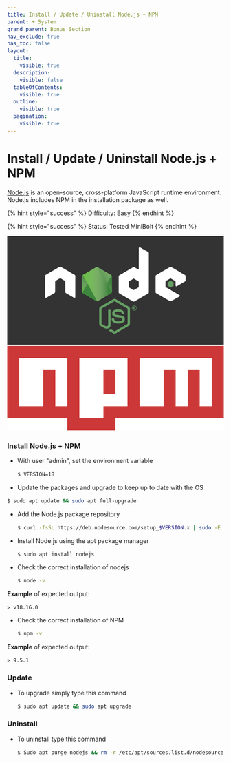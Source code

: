 ```yaml
---
title: Install / Update / Uninstall Node.js + NPM
parent: + System
grand_parent: Bonus Section
nav_exclude: true
has_toc: false
layout:
  title:
    visible: true
  description:
    visible: false
  tableOfContents:
    visible: true
  outline:
    visible: true
  pagination:
    visible: true
---
```


# Install / Update / Uninstall Node.js + NPM

[Node.js](https://nodejs.org) is an open-source, cross-platform JavaScript runtime environment. Node.js includes NPM in the installation package as well.

{% hint style="success" %}
Difficulty: Easy
{% endhint %}

{% hint style="success" %}
Status: Tested MiniBolt
{% endhint %}

![](../../images/nodejs-logo.png) ![](../../images/npm-logo.png)

### Install Node.js + NPM

*   With user "admin", set the environment variable

    ```sh
    $ VERSION=18
    ```
* Update the packages and upgrade to keep up to date with the OS

```bash
$ sudo apt update && sudo apt full-upgrade
```

*   Add the Node.js package repository

    ```sh
    $ curl -fsSL https://deb.nodesource.com/setup_$VERSION.x | sudo -E bash -
    ```
*   Install Node.js using the apt package manager

    ```sh
    $ sudo apt install nodejs
    ```
*   Check the correct installation of nodejs

    ```sh
    $ node -v
    ```

**Example** of expected output:

```
> v18.16.0
```

*   Check the correct installation of NPM

    ```sh
    $ npm -v
    ```

**Example** of expected output:

```
> 9.5.1
```

### Update

*   To upgrade simply type this command

    ```sh
    $ sudo apt update && sudo apt upgrade
    ```

### Uninstall

*   To uninstall type this command

    ```sh
    $ Sudo apt purge nodejs && rm -r /etc/apt/sources.list.d/nodesource.list
    ```
